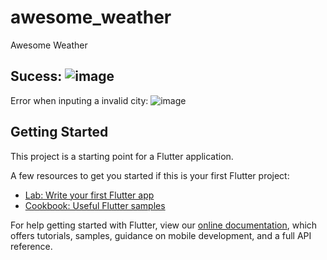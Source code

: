 # awesome_weather

Awesome Weather

Sucess:
![image](https://user-images.githubusercontent.com/30161039/159821040-d033b587-4710-4fa3-999c-e1afddac0487.png)
-
Error when inputing a invalid city:
![image](https://user-images.githubusercontent.com/30161039/159821054-61853fcc-fdea-4a87-a4b6-d279b537cf96.png)



## Getting Started

This project is a starting point for a Flutter application.

A few resources to get you started if this is your first Flutter project:

- [Lab: Write your first Flutter app](https://flutter.dev/docs/get-started/codelab)
- [Cookbook: Useful Flutter samples](https://flutter.dev/docs/cookbook)

For help getting started with Flutter, view our
[online documentation](https://flutter.dev/docs), which offers tutorials,
samples, guidance on mobile development, and a full API reference.
